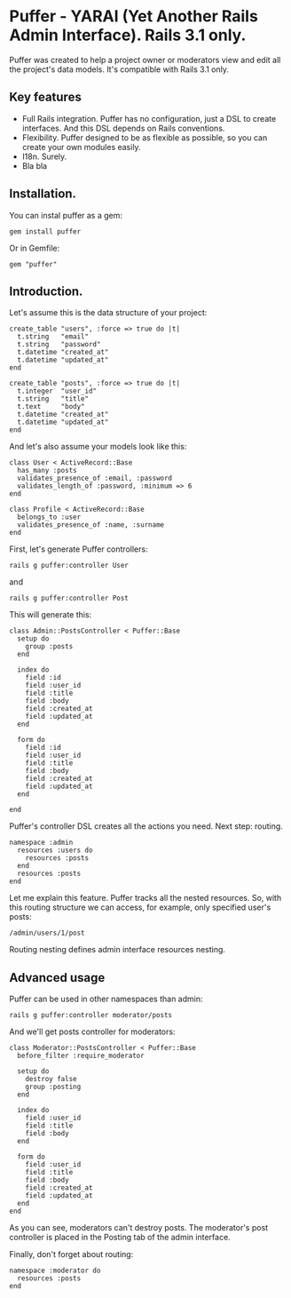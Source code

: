 # Puffer - YARAI (Yet Another Rails Admin Interface). Rails 3.1 only.

Puffer was created to help a project owner or moderators view and edit all the project's data models. It's compatible with Rails 3.1 only.

## Key features

* Full Rails integration. Puffer has no configuration, just a DSL to create interfaces. And this DSL depends on Rails conventions.
* Flexibility. Puffer designed to be as flexible as possible, so you can create your own modules easily.
* I18n. Surely.
* Bla bla

## Installation.

You can instal puffer as a gem:

`gem install puffer`

Or in Gemfile:

`gem "puffer"`

## Introduction.

Let's assume this is the data structure of your project:

```
create_table "users", :force => true do |t|
  t.string   "email"
  t.string   "password"
  t.datetime "created_at"
  t.datetime "updated_at"
end

create_table "posts", :force => true do |t|
  t.integer  "user_id"
  t.string   "title"
  t.text     "body"
  t.datetime "created_at"
  t.datetime "updated_at"
end
```

And let's also assume your models look like this:

```
class User < ActiveRecord::Base
  has_many :posts
  validates_presence_of :email, :password
  validates_length_of :password, :minimum => 6
end

class Profile < ActiveRecord::Base
  belongs_to :user
  validates_presence_of :name, :surname
end
```

First, let's generate Puffer controllers:

`rails g puffer:controller User`

and

`rails g puffer:controller Post`

This will generate this:

```
class Admin::PostsController < Puffer::Base
  setup do
    group :posts
  end

  index do
    field :id
    field :user_id
    field :title
    field :body
    field :created_at
    field :updated_at
  end

  form do
    field :id
    field :user_id
    field :title
    field :body
    field :created_at
    field :updated_at
  end

end
```

Puffer's controller DSL creates all the actions you need. Next step: routing.

```
namespace :admin
  resources :users do
    resources :posts
  end
  resources :posts
end
```

Let me explain this feature. Puffer tracks all the nested resources. So, with this routing structure we can access, for example, only specified user's posts:

`/admin/users/1/post`

Routing nesting defines admin interface resources nesting.

## Advanced usage

Puffer can be used in other namespaces than admin:

`rails g puffer:controller moderator/posts`

And we'll get posts controller for moderators:

```
class Moderator::PostsController < Puffer::Base
  before_filter :require_moderator

  setup do
    destroy false
    group :posting
  end

  index do
    field :user_id
    field :title
    field :body
  end

  form do
    field :user_id
    field :title
    field :body
    field :created_at
    field :updated_at
  end
end
```

As you can see, moderators can't destroy posts. The moderator's post controller is placed in the Posting tab of the admin interface.

Finally, don't forget about routing:

```
namespace :moderator do
  resources :posts
end
```